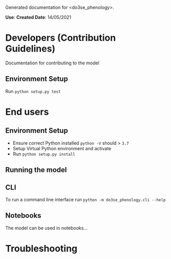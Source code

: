 Generated documentation for <do3se_phenology>.

**Use**:
**Created Date**: 14/05/2021

# Developers (Contribution Guidelines)

Documentation for contributing to the model

## Environment Setup

Run `python setup.py test`

# End users

## Environment Setup

- Ensure correct Python installed `python -V` should > `3.7`
- Setup Virtual Python environment and activate
- Run `python setup.py install`

## Running the model

## CLI

To run a command line interface run `python -m do3se_phenology.cli --help`

## Notebooks

The model can be used in notebooks...

# Troubleshooting
